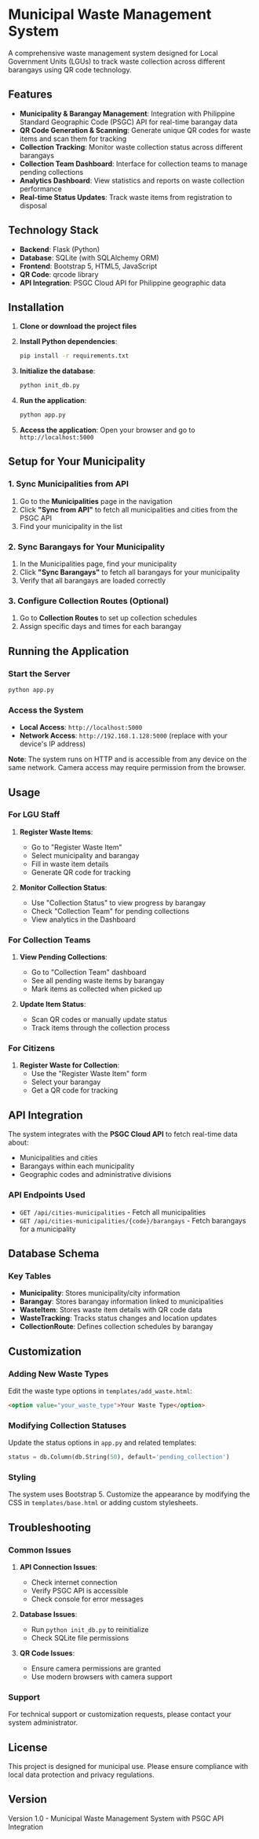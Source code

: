 # Municipal Waste Management System

A comprehensive waste management system designed for Local Government Units (LGUs) to track waste collection across different barangays using QR code technology.

## Features

- **Municipality & Barangay Management**: Integration with Philippine Standard Geographic Code (PSGC) API for real-time barangay data
- **QR Code Generation & Scanning**: Generate unique QR codes for waste items and scan them for tracking
- **Collection Tracking**: Monitor waste collection status across different barangays
- **Collection Team Dashboard**: Interface for collection teams to manage pending collections
- **Analytics Dashboard**: View statistics and reports on waste collection performance
- **Real-time Status Updates**: Track waste items from registration to disposal

## Technology Stack

- **Backend**: Flask (Python)
- **Database**: SQLite (with SQLAlchemy ORM)
- **Frontend**: Bootstrap 5, HTML5, JavaScript
- **QR Code**: qrcode library
- **API Integration**: PSGC Cloud API for Philippine geographic data

## Installation

1. **Clone or download the project files**

2. **Install Python dependencies**:
   ```bash
   pip install -r requirements.txt
   ```

3. **Initialize the database**:
   ```bash
   python init_db.py
   ```

4. **Run the application**:
   ```bash
   python app.py
   ```

5. **Access the application**:
   Open your browser and go to `http://localhost:5000`

## Setup for Your Municipality

### 1. Sync Municipalities from API

1. Go to the **Municipalities** page in the navigation
2. Click **"Sync from API"** to fetch all municipalities and cities from the PSGC API
3. Find your municipality in the list

### 2. Sync Barangays for Your Municipality

1. In the Municipalities page, find your municipality
2. Click **"Sync Barangays"** to fetch all barangays for your municipality
3. Verify that all barangays are loaded correctly

### 3. Configure Collection Routes (Optional)

1. Go to **Collection Routes** to set up collection schedules
2. Assign specific days and times for each barangay

## Running the Application

### Start the Server
```bash
python app.py
```

### Access the System
- **Local Access**: `http://localhost:5000`
- **Network Access**: `http://192.168.1.128:5000` (replace with your device's IP address)

**Note**: The system runs on HTTP and is accessible from any device on the same network. Camera access may require permission from the browser.

## Usage

### For LGU Staff

1. **Register Waste Items**:
   - Go to "Register Waste Item"
   - Select municipality and barangay
   - Fill in waste item details
   - Generate QR code for tracking

2. **Monitor Collection Status**:
   - Use "Collection Status" to view progress by barangay
   - Check "Collection Team" for pending collections
   - View analytics in the Dashboard

### For Collection Teams

1. **View Pending Collections**:
   - Go to "Collection Team" dashboard
   - See all pending waste items by barangay
   - Mark items as collected when picked up

2. **Update Item Status**:
   - Scan QR codes or manually update status
   - Track items through the collection process

### For Citizens

1. **Register Waste for Collection**:
   - Use the "Register Waste Item" form
   - Select your barangay
   - Get a QR code for tracking

## API Integration

The system integrates with the **PSGC Cloud API** to fetch real-time data about:

- Municipalities and cities
- Barangays within each municipality
- Geographic codes and administrative divisions

### API Endpoints Used

- `GET /api/cities-municipalities` - Fetch all municipalities
- `GET /api/cities-municipalities/{code}/barangays` - Fetch barangays for a municipality

## Database Schema

### Key Tables

- **Municipality**: Stores municipality/city information
- **Barangay**: Stores barangay information linked to municipalities
- **WasteItem**: Stores waste item details with QR code data
- **WasteTracking**: Tracks status changes and location updates
- **CollectionRoute**: Defines collection schedules by barangay

## Customization

### Adding New Waste Types

Edit the waste type options in `templates/add_waste.html`:

```html
<option value="your_waste_type">Your Waste Type</option>
```

### Modifying Collection Statuses

Update the status options in `app.py` and related templates:

```python
status = db.Column(db.String(50), default='pending_collection')
```

### Styling

The system uses Bootstrap 5. Customize the appearance by modifying the CSS in `templates/base.html` or adding custom stylesheets.

## Troubleshooting

### Common Issues

1. **API Connection Issues**:
   - Check internet connection
   - Verify PSGC API is accessible
   - Check console for error messages

2. **Database Issues**:
   - Run `python init_db.py` to reinitialize
   - Check SQLite file permissions

3. **QR Code Issues**:
   - Ensure camera permissions are granted
   - Use modern browsers with camera support

### Support

For technical support or customization requests, please contact your system administrator.

## License

This project is designed for municipal use. Please ensure compliance with local data protection and privacy regulations.

## Version

Version 1.0 - Municipal Waste Management System with PSGC API Integration
